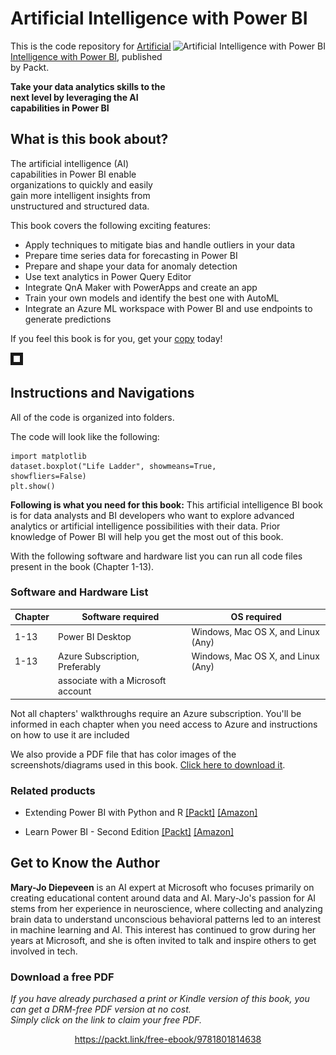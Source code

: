 


# 	Artificial Intelligence with Power BI

<a href="https://www.packtpub.com/product/artificial-intelligence-with-power-bi/9781801814638?utm_source=github&utm_medium=repository&utm_campaign=9781801814638"><img src="https://static.packt-cdn.com/products/9781801814638/cover/smaller" alt="Artificial Intelligence with Power BI" height="256px" align="right"></a>

This is the code repository for [Artificial Intelligence with Power BI](https://www.packtpub.com/product/artificial-intelligence-with-power-bi/9781801814638?utm_source=github&utm_medium=repository&utm_campaign=9781801814638), published by Packt.

**Take your data analytics skills to the next level by leveraging the AI capabilities in Power BI**

## What is this book about?
The artificial intelligence (AI) capabilities in Power BI enable organizations to quickly and easily gain more intelligent insights from unstructured and structured data.

This book covers the following exciting features: 
* Apply techniques to mitigate bias and handle outliers in your data
* Prepare time series data for forecasting in Power BI
* Prepare and shape your data for anomaly detection
* Use text analytics in Power Query Editor
* Integrate QnA Maker with PowerApps and create an app
* Train your own models and identify the best one with AutoML
* Integrate an Azure ML workspace with Power BI and use endpoints to generate predictions

If you feel this book is for you, get your [copy](https://www.amazon.com/dp/1800205694) today!

<a href="https://www.packtpub.com/?utm_source=github&utm_medium=banner&utm_campaign=GitHubBanner"><img src="https://raw.githubusercontent.com/PacktPublishing/GitHub/master/GitHub.png" alt="https://www.packtpub.com/" border="5" /></a>

## Instructions and Navigations
All of the code is organized into folders.

The code will look like the following:
```
import matplotlib
dataset.boxplot("Life Ladder", showmeans=True,
showfliers=False)
plt.show()
```

**Following is what you need for this book:**
This artificial intelligence BI book is for data analysts and BI developers who want to explore advanced analytics or artificial intelligence possibilities with their data. Prior knowledge of Power BI will help you get the most out of this book.

With the following software and hardware list you can run all code files present in the book (Chapter 1-13).

### Software and Hardware List

| Chapter  | Software required                    | OS required                        |
| -------- | ------------------------------------ | -----------------------------------|
| 1-13	   | Power BI Desktop                     | Windows, Mac OS X, and Linux (Any) |
| 1-13	   | Azure Subscription, Preferably       | Windows, Mac OS X, and Linux (Any) |
|          | associate with a Microsoft account   |                                    |

Not all chapters' walkthroughs require an Azure subscription. You'll be informed in each chapter when you need access to Azure and instructions on how to use it are included

We also provide a PDF file that has color images of the screenshots/diagrams used in this book. [Click here to download it](https://static.packt-cdn.com/downloads/9781801814638_ColorImages.pdf).


### Related products <Other books you may enjoy>
* Extending Power BI with Python and R [[Packt]](https://www.packtpub.com/product/extending-power-bi-with-python-and-r/9781801078207?utm_source=github&utm_medium=repository&utm_campaign=9781801078207) [[Amazon]](https://www.amazon.com/dp/B09CQ5G53Y)

* Learn Power BI - Second Edition [[Packt]](https://www.packtpub.com/product/learn-power-bi-second-edition/9781801811958?utm_source=github&utm_medium=repository&utm_campaign=9781801811958) [[Amazon]](https://www.amazon.com/dp/B09K4479P2)

## Get to Know the Author

**Mary-Jo Diepeveen**
is an AI expert at Microsoft who focuses primarily on creating educational content around data and AI. Mary-Jo's passion for AI stems from her experience in neuroscience, where collecting and analyzing brain data to understand unconscious behavioral patterns led to an interest in machine learning and AI. This interest has continued to grow during her years at Microsoft, and she is often invited to talk and inspire others to get involved in tech.



### Download a free PDF

 <i>If you have already purchased a print or Kindle version of this book, you can get a DRM-free PDF version at no cost.<br>Simply click on the link to claim your free PDF.</i>
<p align="center"> <a href="https://packt.link/free-ebook/9781801814638">https://packt.link/free-ebook/9781801814638 </a> </p>
